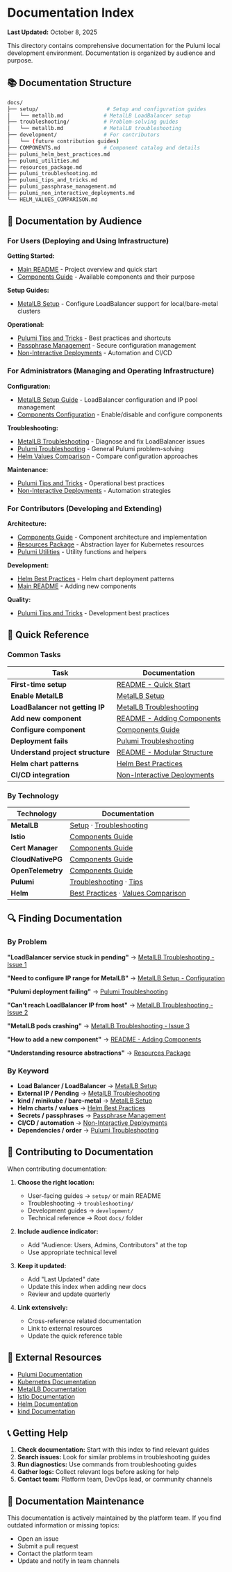 # Documentation Index

**Last Updated:** October 8, 2025

This directory contains comprehensive documentation for the Pulumi local development environment. Documentation is organized by audience and purpose.

## 📚 Documentation Structure

```bash
docs/
├── setup/                      # Setup and configuration guides
│   └── metallb.md             # MetalLB LoadBalancer setup
├── troubleshooting/           # Problem-solving guides
│   └── metallb.md             # MetalLB troubleshooting
├── development/               # For contributors
│   └── (future contribution guides)
├── COMPONENTS.md              # Component catalog and details
├── pulumi_helm_best_practices.md
├── pulumi_utilities.md
├── resources_package.md
├── pulumi_troubleshooting.md
├── pulumi_tips_and_tricks.md
├── pulumi_passphrase_management.md
├── pulumi_non_interactive_deployments.md
└── HELM_VALUES_COMPARISON.md
```

## 👥 Documentation by Audience

### For Users (Deploying and Using Infrastructure)

**Getting Started:**

- [Main README](../README.md) - Project overview and quick start
- [Components Guide](COMPONENTS.md) - Available components and their purpose

**Setup Guides:**

- [MetalLB Setup](setup/metallb.md) - Configure LoadBalancer support for local/bare-metal clusters

**Operational:**

- [Pulumi Tips and Tricks](pulumi_tips_and_tricks.md) - Best practices and shortcuts
- [Passphrase Management](pulumi_passphrase_management.md) - Secure configuration management
- [Non-Interactive Deployments](pulumi_non_interactive_deployments.md) - Automation and CI/CD

### For Administrators (Managing and Operating Infrastructure)

**Configuration:**

- [MetalLB Setup Guide](setup/metallb.md) - LoadBalancer configuration and IP pool management
- [Components Configuration](COMPONENTS.md) - Enable/disable and configure components

**Troubleshooting:**

- [MetalLB Troubleshooting](troubleshooting/metallb.md) - Diagnose and fix LoadBalancer issues
- [Pulumi Troubleshooting](pulumi_troubleshooting.md) - General Pulumi problem-solving
- [Helm Values Comparison](HELM_VALUES_COMPARISON.md) - Compare configuration approaches

**Maintenance:**

- [Pulumi Tips and Tricks](pulumi_tips_and_tricks.md) - Operational best practices
- [Non-Interactive Deployments](pulumi_non_interactive_deployments.md) - Automation strategies

### For Contributors (Developing and Extending)

**Architecture:**

- [Components Guide](COMPONENTS.md) - Component architecture and implementation
- [Resources Package](resources_package.md) - Abstraction layer for Kubernetes resources
- [Pulumi Utilities](pulumi_utilities.md) - Utility functions and helpers

**Development:**

- [Helm Best Practices](pulumi_helm_best_practices.md) - Helm chart deployment patterns
- [Main README](../README.md#adding-a-new-component) - Adding new components

**Quality:**

- [Pulumi Tips and Tricks](pulumi_tips_and_tricks.md) - Development best practices

## 📖 Quick Reference

### Common Tasks

| Task | Documentation |
|------|---------------|
| **First-time setup** | [README - Quick Start](../README.md#quick-start) |
| **Enable MetalLB** | [MetalLB Setup](setup/metallb.md#configuration) |
| **LoadBalancer not getting IP** | [MetalLB Troubleshooting](troubleshooting/metallb.md#issue-1-service-stuck-with-external-ip-pending) |
| **Add new component** | [README - Adding Components](../README.md#adding-a-new-component) |
| **Configure component** | [Components Guide](COMPONENTS.md) |
| **Deployment fails** | [Pulumi Troubleshooting](pulumi_troubleshooting.md) |
| **Understand project structure** | [README - Modular Structure](../README.md#modular-structure) |
| **Helm chart patterns** | [Helm Best Practices](pulumi_helm_best_practices.md) |
| **CI/CD integration** | [Non-Interactive Deployments](pulumi_non_interactive_deployments.md) |

### By Technology

| Technology | Documentation |
|------------|---------------|
| **MetalLB** | [Setup](setup/metallb.md) · [Troubleshooting](troubleshooting/metallb.md) |
| **Istio** | [Components Guide](COMPONENTS.md#istio) |
| **Cert Manager** | [Components Guide](COMPONENTS.md#cert-manager) |
| **CloudNativePG** | [Components Guide](COMPONENTS.md#cloudnativepg) |
| **OpenTelemetry** | [Components Guide](COMPONENTS.md#opentelemetry) |
| **Pulumi** | [Troubleshooting](pulumi_troubleshooting.md) · [Tips](pulumi_tips_and_tricks.md) |
| **Helm** | [Best Practices](pulumi_helm_best_practices.md) · [Values Comparison](HELM_VALUES_COMPARISON.md) |

## 🔍 Finding Documentation

### By Problem

**"LoadBalancer service stuck in pending"**
→ [MetalLB Troubleshooting - Issue 1](troubleshooting/metallb.md#issue-1-service-stuck-with-external-ip-pending)

**"Need to configure IP range for MetalLB"**
→ [MetalLB Setup - Configuration](setup/metallb.md#configuration)

**"Pulumi deployment failing"**
→ [Pulumi Troubleshooting](pulumi_troubleshooting.md)

**"Can't reach LoadBalancer IP from host"**
→ [MetalLB Troubleshooting - Issue 2](troubleshooting/metallb.md#issue-2-external-ip-not-reachable)

**"MetalLB pods crashing"**
→ [MetalLB Troubleshooting - Issue 3](troubleshooting/metallb.md#issue-3-metallb-controllerspeaker-pods-crashlooping)

**"How to add a new component"**
→ [README - Adding Components](../README.md#adding-a-new-component)

**"Understanding resource abstractions"**
→ [Resources Package](resources_package.md)

### By Keyword

- **Load Balancer / LoadBalancer** → [MetalLB Setup](setup/metallb.md)
- **External IP / Pending** → [MetalLB Troubleshooting](troubleshooting/metallb.md)
- **kind / minikube / bare-metal** → [MetalLB Setup](setup/metallb.md#when-to-use-metallb)
- **Helm charts / values** → [Helm Best Practices](pulumi_helm_best_practices.md)
- **Secrets / passphrases** → [Passphrase Management](pulumi_passphrase_management.md)
- **CI/CD / automation** → [Non-Interactive Deployments](pulumi_non_interactive_deployments.md)
- **Dependencies / order** → [Pulumi Troubleshooting](pulumi_troubleshooting.md)

## 📝 Contributing to Documentation

When contributing documentation:

1. **Choose the right location:**
   - User-facing guides → `setup/` or main README
   - Troubleshooting → `troubleshooting/`
   - Development guides → `development/`
   - Technical reference → Root `docs/` folder

2. **Include audience indicator:**
   - Add "Audience: Users, Admins, Contributors" at the top
   - Use appropriate technical level

3. **Keep it updated:**
   - Add "Last Updated" date
   - Update this index when adding new docs
   - Review and update quarterly

4. **Link extensively:**
   - Cross-reference related documentation
   - Link to external resources
   - Update the quick reference table

## 🔗 External Resources

- [Pulumi Documentation](https://www.pulumi.com/docs/)
- [Kubernetes Documentation](https://kubernetes.io/docs/)
- [MetalLB Documentation](https://metallb.universe.tf/)
- [Istio Documentation](https://istio.io/latest/docs/)
- [Helm Documentation](https://helm.sh/docs/)
- [kind Documentation](https://kind.sigs.k8s.io/)

## 📞 Getting Help

1. **Check documentation:** Start with this index to find relevant guides
2. **Search issues:** Look for similar problems in troubleshooting guides
3. **Run diagnostics:** Use commands from troubleshooting guides
4. **Gather logs:** Collect relevant logs before asking for help
5. **Contact team:** Platform team, DevOps lead, or community channels

## 📅 Documentation Maintenance

This documentation is actively maintained by the platform team. If you find outdated information or missing topics:

- Open an issue
- Submit a pull request
- Contact the platform team
- Update and notify in team channels
